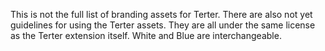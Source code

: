 This is not the full list of branding assets for Terter.
There are also not yet guidelines for using the Terter assets.
They are all under the same license as the Terter extension itself.
White and Blue are interchangeable.
